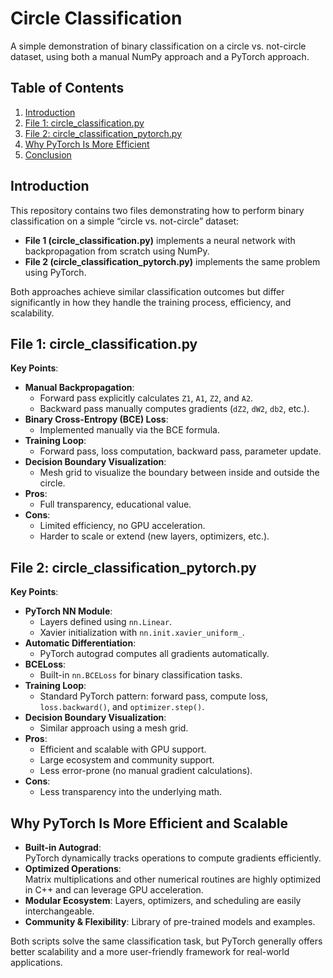 # Circle Classification

A simple demonstration of binary classification on a circle vs. not-circle dataset, using both a manual NumPy approach and a PyTorch approach.

## Table of Contents
1. [Introduction](#introduction)  
2. [File 1: circle_classification.py](#file-1-circle_classificationpy)  
3. [File 2: circle_classification_pytorch.py](#file-2-circle_classification_pytorchpy)  
4. [Why PyTorch Is More Efficient](#why-pytorch-is-more-efficient-and-scalable)  
5. [Conclusion](#conclusion)

## Introduction
This repository contains two files demonstrating how to perform binary classification on a simple “circle vs. not-circle” dataset:
- **File 1 (circle_classification.py)** implements a neural network with backpropagation from scratch using NumPy.
- **File 2 (circle_classification_pytorch.py)** implements the same problem using PyTorch.

Both approaches achieve similar classification outcomes but differ significantly in how they handle the training process, efficiency, and scalability.

## File 1: circle_classification.py
**Key Points**:
- **Manual Backpropagation**:  
  - Forward pass explicitly calculates `Z1`, `A1`, `Z2`, and `A2`.
  - Backward pass manually computes gradients (`dZ2`, `dW2`, `db2`, etc.).
- **Binary Cross-Entropy (BCE) Loss**:  
  - Implemented manually via the BCE formula.
- **Training Loop**:
  - Forward pass, loss computation, backward pass, parameter update.
- **Decision Boundary Visualization**:
  - Mesh grid to visualize the boundary between inside and outside the circle.
- **Pros**:
  - Full transparency, educational value.
- **Cons**:
  - Limited efficiency, no GPU acceleration.
  - Harder to scale or extend (new layers, optimizers, etc.).

## File 2: circle_classification_pytorch.py
**Key Points**:
- **PyTorch NN Module**:  
  - Layers defined using `nn.Linear`.
  - Xavier initialization with `nn.init.xavier_uniform_`.
- **Automatic Differentiation**:
  - PyTorch autograd computes all gradients automatically.
- **BCELoss**:
  - Built-in `nn.BCELoss` for binary classification tasks.
- **Training Loop**:
  - Standard PyTorch pattern: forward pass, compute loss, `loss.backward()`, and `optimizer.step()`.
- **Decision Boundary Visualization**:
  - Similar approach using a mesh grid.
- **Pros**:
  - Efficient and scalable with GPU support.
  - Large ecosystem and community support.
  - Less error-prone (no manual gradient calculations).
- **Cons**:
  - Less transparency into the underlying math.

## Why PyTorch Is More Efficient and Scalable
- **Built-in Autograd**:  
  PyTorch dynamically tracks operations to compute gradients efficiently.
- **Optimized Operations**:  
  Matrix multiplications and other numerical routines are highly optimized in C++ and can leverage GPU acceleration.
- **Modular Ecosystem**:
  Layers, optimizers, and scheduling are easily interchangeable.
- **Community & Flexibility**:
  Library of pre-trained models and examples.


Both scripts solve the same classification task, but PyTorch generally offers better scalability and a more user-friendly framework for real-world applications.
